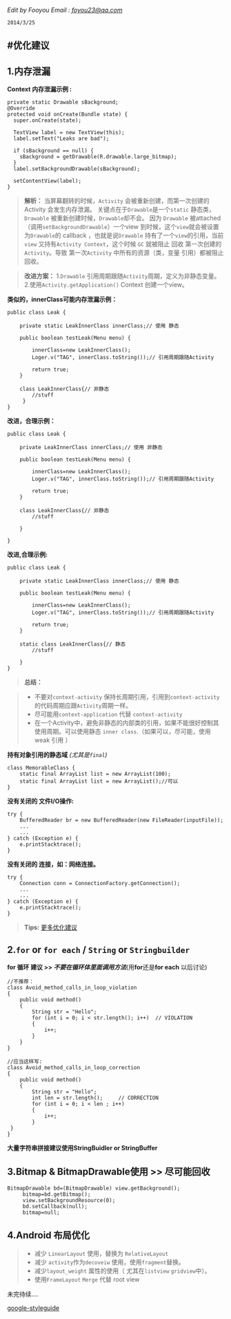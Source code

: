 

 _Edit by Fooyou Email : <foyou23@qq.com>_ 
    
    2014/3/25

#优化建议 
-------------- 

## 1.内存泄漏 

**Context 内存泄漏示例 :** 
    
    private static Drawable sBackground;
    @Override
    protected void onCreate(Bundle state) {
      super.onCreate(state);
      
      TextView label = new TextView(this);
      label.setText("Leaks are bad");
      
      if (sBackground == null) {
        sBackground = getDrawable(R.drawable.large_bitmap);
      }
      label.setBackgroundDrawable(sBackground);
      
      setContentView(label);
    }

> **解析：**
当屏幕翻转的时候，`Activity` 会被重新创建，而第一次创建的Activity 会发生内存泄漏。
关键点在于`Drawable`是一个`static` 静态类，``Drawable`` 被重新创建时候，`Drawable`却不会。
因为 `Drawable` 被attached （调用`setBackgroundDrawable`）一个view 到时候，这个`view`就会被设置为`Drawable`的 callback ，也就是说`Drawable` 持有了一个`view`的引用，当前`view` 又持有`Activity Context`，这个时候 `GC` 就被阻止 回收 第一次创建的`Activity`。导致 第一次`Activity` 中所有的资源（类，变量 引用）都被阻止回收。  

>**改进方案：**
1.`Drawable` 引用周期跟随`Activity`周期，定义为非静态变量。
2.使用`Activity.getApplication()` Context 创建一个view。


**类似的，innerClass可能内存泄漏示例：**

    public class Leak {
    
    	private static LeakInnerClass innerClass;// 使用 静态 
    	
    	public boolean testLeak(Menu menu) {
    		
    		innerClass=new LeakInnerClass();
    		Loger.v("TAG", innerClass.toString());// 引用周期跟随Activity
    		
    		return true;
    	}
    	
    	class LeakInnerClass{// 非静态
    		//stuff
     	 }
    } 
    
 **改进，合理示例：**
 
    public class Leak {
    
    	private LeakInnerClass innerClass;// 使用 非静态 
    	
    	public boolean testLeak(Menu menu) {
    		
    		innerClass=new LeakInnerClass();
    		Loger.v("TAG", innerClass.toString());// 引用周期跟随Activity
    		
    		return true;
    	}
    	
    	class LeakInnerClass{// 非静态
    		//stuff
    		 
    	}
    	
    }
**改进,合理示例:**

    public class Leak {
    
    	private static LeakInnerClass innerClass;// 使用 静态 
    	
    	public boolean testLeak(Menu menu) {
    		
    		innerClass=new LeakInnerClass();
    		Loger.v("TAG", innerClass.toString());// 引用周期跟随Activity
    		
    		return true;
    	}
    	
    	static class LeakInnerClass{// 静态
    		//stuff
    		 
    	}
    }
>**总结：**

>- 不要对`context-activity` 保持长周期引用，引用到`context-activity` 的代码周期应跟`Activity`周期一样。
>- 尽可能用`context-application` 代替 `context-activity`   
>- 在一个Activity中，避免非静态的内部类的引用，如果不能很好控制其使用周期。可以使用静态 `inner class`.（如果可以，尽可能，使用weak 引用 ）


**持有对象引用的静态域** *(尤其是`final`)*

    class MemorableClass {
        static final ArrayList list = new ArrayList(100);
        static final ArrayList list = new ArrayList();//可以
    }

**没有关闭的 文件I/O操作:**

    try {
        BufferedReader br = new BufferedReader(new FileReader(inputFile));
        ...
        ...
    } catch (Exception e) {
        e.printStacktrace();
    }

**没有关闭的 连接，如：网络连接。**

    try {
        Connection conn = ConnectionFactory.getConnection();
        ...
        ...
    } catch (Exception e) {
        e.printStacktrace();
    }
>**Tips:** [更多优化建议](http://www.appperfect.com/support/java-coding-rules/optimization.html)

## 2.`for` or `for each` / `String` or `Stringbuilder`

**for 循环 建议 >> *不要在循环体里面调用方法***(用**for**还是**for each** 以后讨论)

    //不推荐：
    class Avoid_method_calls_in_loop_violation
    {
    	public void method()
    	{
    		String str = "Hello";
    		for (int i = 0; i < str.length(); i++)	// VIOLATION	
    	  	{
    			i++;
    		}
    	}
    }
 
    //应当这样写:
    class Avoid_method_calls_in_loop_correction
    {
    	public void method()
    	{
    		String str = "Hello";
    		int len = str.length();		// CORRECTION
    		for (int i = 0; i < len ; i++)
    	  	{
    			i++;
    		}
     }
    }

**大量字符串拼接建议使用StringBuidler or StringBuffer**

## 3.Bitmap & BitmapDrawable使用 >> 尽可能回收
    BitmapDrawable bd=(BitmapDrawable) view.getBackground();
		 bitmap=bd.getBitmap();
		 view.setBackgroundResource(0);
		 bd.setCallback(null);
		 bitmap=null;

## 4.Android 布局优化

>- 减少 `LinearLayout` 使用，替换为 `RelativeLayout`
>- 减少 `activity`作为`decoveiw` 使用，使用`fragment`替换。
>- 减少`layout_weight` 属性的使用（ 尤其在`listview` `gridview`中）。
>- 使用`FrameLayout`  `Merge` 代替 root  view

未完待续....

[google-styleguide](http://google-styleguide.googlecode.com/svn/trunk/javaguide.html)
